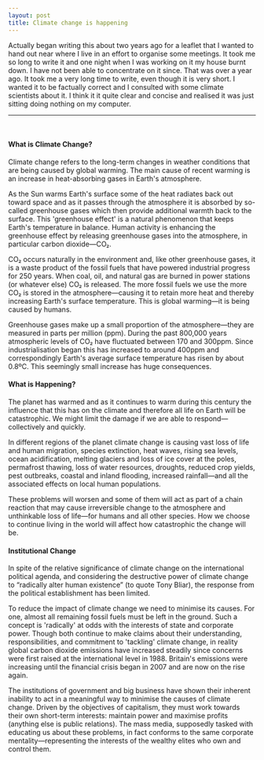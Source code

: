 ```yaml
---
layout: post
title: Climate change is happening
---
```



Actually began writing this about two years ago for a leaflet that I wanted to hand out near where I live in an effort to organise some meetings. It took me so long to write it and one night when I was working on it my house burnt down. I have not been able to concentrate on it since. That was over a year ago. It took me a very long time to write, even though it is very short. I wanted it to be factually correct and I consulted with some climate scientists about it. I think it it quite clear and concise and realised it was just sitting doing nothing on my computer.

*****

&nbsp;

#### What is Climate Change?
Climate change refers to the long-term changes in weather conditions that are being caused by global warming. The main cause of recent warming is an increase in heat-absorbing gases in Earth's atmosphere.

As the Sun warms Earth's surface some of the heat radiates back out toward space and as it passes through the atmosphere it is absorbed by so-called greenhouse gases which then provide additional warmth back to the surface. This 'greenhouse effect' is a natural phenomenon that keeps Earth's temperature in balance. Human activity is enhancing the greenhouse effect by releasing greenhouse gases into the atmosphere, in particular carbon dioxide—CO₂.

CO₂ occurs naturally in the environment and, like other greenhouse gases, it is a waste product of the fossil fuels that have powered industrial progress for 250 years. When coal, oil, and natural gas are burned in power stations (or whatever else) CO₂ is released. The more fossil fuels we use the more CO₂ is stored in the atmosphere—causing it to retain more heat and thereby increasing Earth's surface temperature. This is global warming—it is being caused by humans.

Greenhouse gases make up a small proportion of the atmosphere—they are measured in parts per million (ppm). During the past 800,000 years atmospheric levels of CO₂ have fluctuated between 170 and 300ppm. Since industrialisation began this has increased to around 400ppm and correspondingly Earth's average surface temperature has risen by about 0.8ºC. This seemingly small increase has huge consequences.

#### What is Happening?
The planet has warmed and as it continues to warm during this century the influence that this has on the climate and therefore all life on Earth will be catastrophic. We might limit the damage if we are able to respond—collectively and quickly.

In different regions of the planet climate change is causing vast loss of life and human migration, species extinction, heat waves, rising sea levels, ocean acidification, melting glaciers and loss of ice cover at the poles, permafrost thawing, loss of water resources, droughts, reduced crop yields, pest outbreaks, coastal and inland flooding, increased rainfall—and all the associated effects on local human populations.

These problems will worsen and some of them will act as part of a chain reaction that may cause irreversible change to the atmosphere and unthinkable loss of life—for humans and all other species. How we choose to continue living in the world will affect how catastrophic the change will be.

#### Institutional Change
In spite of the relative significance of climate change on the international political agenda, and considering the destructive power of climate change to “radically alter human existence” (to quote Tony Bliar), the response from the political establishment has been limited.

To reduce the impact of climate change we need to minimise its causes. For one, almost all remaining fossil fuels must be left in the ground. Such a concept is 'radically' at odds with the interests of state and corporate power. Though both continue to make claims about their understanding, responsibilities, and commitment to 'tackling' climate change, in reality global carbon dioxide emissions have increased steadily since concerns were first raised at the international level in 1988. Britain's emissions were increasing until the financial crisis began in 2007 and are now on the rise again.

The institutions of government and big business have shown their inherent inability to act in a meaningful way to minimise the causes of climate change. Driven by the objectives of capitalism, they must work towards their own short-term interests: maintain power and maximise profits (anything else is public relations). The mass media, supposedly tasked with educating us about these problems, in fact conforms to the same corporate mentality—representing the interests of the wealthy elites who own and control them.